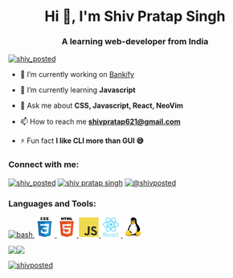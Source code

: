 <h1 align="center">Hi 👋, I'm Shiv Pratap Singh</h1>
<h3 align="center">A learning web-developer from India</h3>



<p align="left"> <a href="https://twitter.com/shiv_posted" target="blank"><img src="https://img.shields.io/twitter/follow/shiv_posted?logo=twitter&style=for-the-badge" alt="shiv_posted" /></a> </p>

- 🔭 I’m currently working on [Bankify](https://bankify-shiv.netlify.app/)

- 🌱 I’m currently learning **Javascript**

<!--- 📝 I regularly write articles on [https://shivposted.hashnode.dev/](https://shivposted.hashnode.dev/) -->

- 💬 Ask me about **CSS, Javascript, React, NeoVim**

- 📫 How to reach me **shivpratap621@gmail.com**

- ⚡ Fun fact **I like CLI more than GUI 😅**




<h3 align="left">Connect with me:</h3>
<p align="left">
<a href="https://twitter.com/shiv_posted" target="blank"><img align="center" src="https://cdn.hashnode.com/res/hashnode/image/upload/v1611902473383/CDyAuTy75.png" alt="shiv_posted" height="30" width="40" /></a>
<a href="https://linkedin.com/in/shiv pratap singh" target="blank"><img align="center" src="https://raw.githubusercontent.com/rahuldkjain/github-profile-readme-generator/master/src/images/icons/Social/linked-in-alt.svg" alt="shiv pratap singh" height="30" width="40" /></a>
<a href="https://hashnode.com/@shivposted" target="blank"><img align="center" src="https://upload.wikimedia.org/wikipedia/commons/4/4b/Hashnode_icon.svg" alt="@shivposted" height="30" width="40" /></a>
</p>

<h3 align="left">Languages and Tools:</h3>
<p align="left"> <a href="https://www.gnu.org/software/bash/" target="_blank" rel="noreferrer"> <img src="https://upload.wikimedia.org/wikipedia/commons/4/4b/Bash_Logo_Colored.svg" alt="bash" width="40" height="40"/> </a> <a href="https://www.w3schools.com/css/" target="_blank" rel="noreferrer"> <img src="https://raw.githubusercontent.com/devicons/devicon/master/icons/css3/css3-original-wordmark.svg" alt="css3" width="40" height="40"/> </a> <a href="https://www.w3.org/html/" target="_blank" rel="noreferrer"> <img src="https://raw.githubusercontent.com/devicons/devicon/master/icons/html5/html5-original-wordmark.svg" alt="html5" width="40" height="40"/> </a> <a href="https://developer.mozilla.org/en-US/docs/Web/JavaScript" target="_blank" rel="noreferrer"> <img src="https://raw.githubusercontent.com/devicons/devicon/master/icons/javascript/javascript-original.svg" alt="javascript" width="40" height="40"/> </a>
  <a href="https://reactjs.org/" target="_blank" rel="noreferrer">
  <img src="https://raw.githubusercontent.com/devicons/devicon/master/icons/react/react-original-wordmark.svg" alt="React" width="40" height="40" />
</a>
  <a href="https://www.linux.org/" target="_blank" rel="noreferrer"> <img src="https://raw.githubusercontent.com/devicons/devicon/master/icons/linux/linux-original.svg" alt="linux" width="40" height="40"/> </a> </p>

<div style="display: flex; gap: '48px'; align-items: center;"><img src="https://github-readme-stats.vercel.app/api?username=shivPosted&show_icons=true" />
<img style="height: 100%;" src = "https://github-readme-stats.vercel.app/api/top-langs/?username=shivPosted&layout=compact&hide=lua" />
</div>
<p align="left"> <a href="https://github.com/ryo-ma/github-profile-trophy"><img src="https://github-profile-trophy.vercel.app/?username=shivposted" alt="shivposted" /></a> </p>
